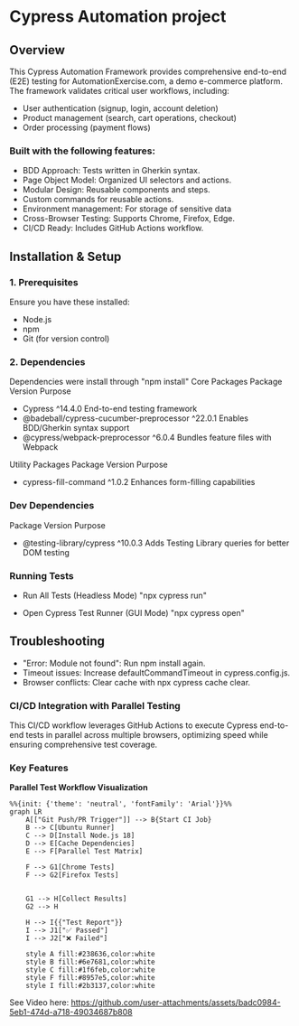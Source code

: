 # Cypress Automation project
## Overview
This Cypress Automation Framework provides comprehensive end-to-end (E2E) testing for AutomationExercise.com,
 a demo e-commerce platform. The framework validates critical user workflows, including:
 - User authentication (signup, login, account deletion)
 - Product management (search, cart operations, checkout)
 - Order processing (payment flows)

### Built with the following features:
 - BDD Approach: Tests written in Gherkin syntax.
 - Page Object Model: Organized UI selectors and  actions.
 - Modular Design: Reusable components and steps.
 - Custom commands for reusable actions.
 - Environment management: For storage of sensitive data
 - Cross-Browser Testing: Supports Chrome, Firefox, Edge.
 - CI/CD Ready: Includes GitHub Actions workflow.

## Installation & Setup
### 1. Prerequisites
  Ensure you have these installed:
  - Node.js 
  - npm 
  - Git (for version control)

### 2. Dependencies
Dependencies were install through "npm install"
  Core Packages
  Package	                                  Version	          Purpose
  -  Cypress	                                  ^14.4.0	         End-to-end testing framework
  - @badeball/cypress-cucumber-preprocessor	  ^22.0.1	         Enables BDD/Gherkin syntax support
  - @cypress/webpack-preprocessor	              ^6.0.4	         Bundles feature files with Webpack

  Utility Packages
  Package	                                 Version	         Purpose
  - cypress-fill-command	                     ^1.0.2	             Enhances form-filling capabilities

### Dev Dependencies
  Package	                              Version	            Purpose
  - @testing-library/cypress	              ^10.0.3	            Adds Testing Library queries for better DOM testing

### Running Tests
   - Run All Tests (Headless Mode)
   "npx cypress run"

   - Open Cypress Test Runner (GUI Mode)
   "npx cypress open"

## Troubleshooting
- "Error: Module not found": Run npm install again.
- Timeout issues: Increase defaultCommandTimeout in cypress.config.js.
- Browser conflicts: Clear cache with npx cypress cache clear.

### CI/CD Integration with Parallel Testing
This CI/CD workflow leverages GitHub Actions to execute Cypress end-to-end tests in parallel across multiple
browsers, optimizing speed while ensuring comprehensive test coverage.

### Key Features
**Parallel Test Workflow Visualization**

```mermaid
%%{init: {'theme': 'neutral', 'fontFamily': 'Arial'}}%%
graph LR
    A[["Git Push/PR Trigger"]] --> B{Start CI Job}
    B --> C[Ubuntu Runner]
    C --> D[Install Node.js 18]
    D --> E[Cache Dependencies]
    E --> F[Parallel Test Matrix]
    
    F --> G1[Chrome Tests]
    F --> G2[Firefox Tests]

    
    G1 --> H[Collect Results]
    G2 --> H
    
    H --> I{{"Test Report"}}
    I --> J1["✅ Passed"]
    I --> J2["❌ Failed"]
    
    style A fill:#238636,color:white
    style B fill:#6e7681,color:white
    style C fill:#1f6feb,color:white
    style F fill:#8957e5,color:white
    style I fill:#2b3137,color:white
```

See Video here:
https://github.com/user-attachments/assets/badc0984-5eb1-474d-a718-49034687b808


 

